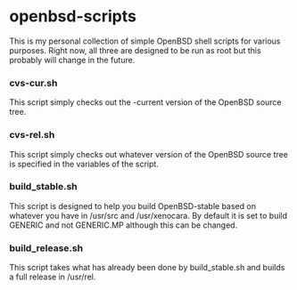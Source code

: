 openbsd-scripts
===============

This is my personal collection of simple OpenBSD shell scripts for various
purposes. Right now, all three are designed to be run as root but this probably
will change in the future.

### cvs-cur.sh

This script simply checks out the -current version of the OpenBSD source tree.

### cvs-rel.sh

This script simply checks out whatever version of the OpenBSD source tree is
specified in the variables of the script.

### build_stable.sh

This script is designed to help you build OpenBSD-stable based on whatever you
have in /usr/src and /usr/xenocara. By default it is set to build GENERIC and
not GENERIC.MP although this can be changed.

### build_release.sh

This script takes what has already been done by build_stable.sh and builds a
full release in /usr/rel.

